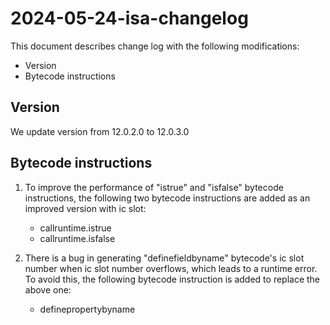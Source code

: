 # 2024-05-24-isa-changelog

This document describes change log with the following modifications:

* Version
* Bytecode instructions

## Version
We update version from 12.0.2.0 to  12.0.3.0

## Bytecode instructions
1. To improve the performance of "istrue" and "isfalse" bytecode instructions, the following two bytecode instructions are added as an improved version with ic slot:
    - callruntime.istrue
    - callruntime.isfalse

2. There is a bug in generating "definefieldbyname" bytecode's ic slot number when ic slot number overflows, which leads to a runtime error. To avoid this, the following bytecode instruction is added to replace the above one:
    - definepropertybyname

